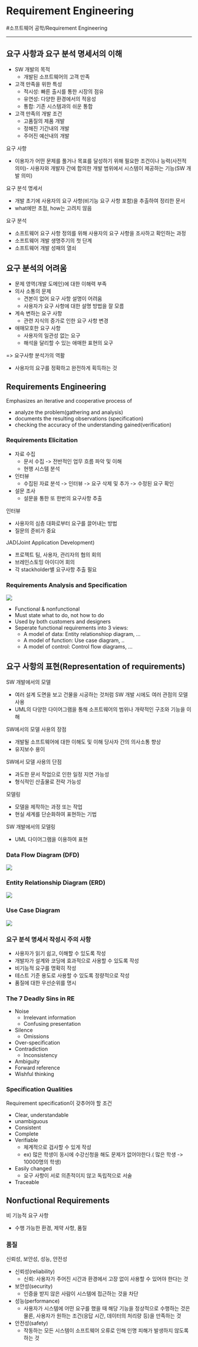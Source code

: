 # Requirement Engineering
#소프트웨어 공학/Requirement Engineering

---
## 요구 사항과 요구 분석 명세서의 이해
- SW 개발의 목적
    - 개발된 소프트웨어의 고객 만족
- 고객 만족을 위한 특성
    - 적시성: 빠른 출시를 통한 시장의 점유
    - 유연성: 다양한 환경에서의 적응성
    - 통합: 기존 시스템과의 쉬운 통합
- 고객 만족의 개발 조건
    - 고품질의 제품 개발
    - 정해진 기간내의 개발
    - 주어진 예산내의 개발

요구 사항
- 이용자가 어떤 문제를 풀거나 목표를 달성하기 위해 필요한 조건이나 능력(사전적 의미)- 사용자와 개발자 간에 합의한 개발 범위에서 시스템이 제공하는 기능(SW 개발 의미)

요구 분석 명세서
- 개발 초기에 사용자의 요구 사항(비기능 요구 사항 포함)을 추출하여 정리한 문서
- what에만 초점, how는 고려치 않음

요구 분석
- 소프트웨어 요구 사항 정의를 위해 사용자의 요구 사항을 조사하고 확인하는 과정
- 소프트웨어 개발 생명주기의 첫 단계
- 소프트웨어 개발 성패의 열쇠

## 요구 분석의 어려움
- 문제 영역(개발 도메인)에 대한 이해력 부족
- 의사 소통의 문제
    - 견본이 없어 요구 사항 설명이 어려움
    - 사용자가 요구 사항에 대한 설명 방법을 잘 모름
- 계속 변하는 요구 사항
    - 관련 지식의 증가로 인한 요구 사항 변경
- 애매모호한 요구 사항
    - 사용자의 일관성 없는 요구
    - 해석을 달리할 수 있는 애매한 표현의 요구

=> 요구사항 분석가의 역활
- 사용자의 요구를 정확하고 완전하게 획득하는 것

## Requirements Engineering
Emphasizes an iterative and cooperative process of
- analyze the problem(gathering and analysis)
- documents the resulting observations (specification)
- checking the accuracy of the understanding gained(verification)


### Requirements Elicitation
- 자료 수집
    - 문서 수집 -> 전반적인 업무 흐름 파악 및 이해
    - 현행 시스템 분석
- 인터뷰
    - 수집된 자료 분석 -> 인터뷰 -> 요구 삭제 및 추가 -> 수정된 요구 확인
- 설문 조사
    - 설문을 통한 또 한번의 요구사항 추출

인터뷰
- 사용자의 심층 대화로부터 요구를 끌어내는 방법
- 질문의 준비가 중요

JAD(Joint Application Development)
- 프로젝트 팀, 사용자, 관리자의 협의 회의
- 브레인스토밍 아이디어 회의
- 각 stackholder별 요구사항 추출 필요

### Requirements Analysis and Specification

![](./img/RE_1.PNG)

- Functional & nonfunctional
- Must state what to do, not how to do
- Used by both customers and designers
- Seperate functional requirements into 3 views:
    - A model of data: Entity relationshiop diagram, ...
    - A model of function: Use case diagram, ..
    - A model of control: Control flow diagrams, ...

## 요구 사항의 표현(Representation of requirements)
SW 개발에서의 모델
- 여러 설계 도면을 보고 건물을 시공하는 것처럼 SW 개발 시에도 여러 관점의 모델 사용
- UML의 다양한 다이어그램을 통해 소프트웨어의 범위나 개략적인 구조와 기능을 이해

SW에서의 모델 사용의 장점
- 개발될 소프트웨어에 대한 이해도 및 이해 당사자 간의 의사소통 향상
- 유지보수 용이

SW에서 모델 사용의 단점
- 과도한 문서 작업으로 인한 일정 지연 가능성
- 형식적인 산출물로 전락 가능성

모델링
- 모델을 제작하는 과정 또는 작업
- 현실 세계를 단순화하여 표현하는 기법

SW 개발에서의 모델링
- UML 다이어그램을 이용하여 표현

### Data Flow Diagram (DFD)

![](./img/RE_2.PNG)

### Entity Relationship Diagram (ERD)

![](./img/RE_3.PNG)

### Use Case Diagram

![](./img/RE_4.PNG)

### 요구 분석 명세서 작성시 주의 사항
- 사용자가 읽기 쉽고, 이해할 수 있도록 작성
- 개발자가 설계와 코딩에 효과적으로 사용할 수 있도록 작성
- 비기능적 요구를 명확히 작성
- 테스트 기준 용도로 사용할 수 있도록 정량적으로 작성
- 품질에 대한 우선순위를 명시

### The 7 Deadly Sins in RE
- Noise
    - Irrelevant information
    - Confusing presentation
- Silence
    - Omissions
- Over-specification
- Contradiction
    - Inconsistency
- Ambiguity
- Forward reference
- Wishful thinking

### Specification Qualities
Requirement specification이 갖추어야 할 조건
- Clear, understandable
- unambiguous
- Consistent
- Complete
- Verifiable
    - 체계적으로 검사할 수 있게 작성
    - ex) 많은 학생이 동시에 수강신청을 해도 문제가 없어야한다.( 많은 학생 -> 10000명의 학생)
- Easily changed
    - 요구 사항이 서로 의존적이지 않고 독립적으로 서술
- Traceable

## Nonfuctional Requirements
비 기능적 요구 사항
- 수행 가능한 환경, 제약 사항, 품질

### 품질
신뢰성, 보안성, 성능, 안전성

- 신뢰성(reliability)
    - 신뢰: 사용자가 주어진 시간과 환경에서 고장 없이 사용할 수 있어야 한다는 것
- 보안성(security)
    - 인증을 받지 않은 사람이 시스템에 접근하는 것을 차단
- 성능(performance)
    - 사용자가 시스템에 어떤 요구를 했을 때 해당 기능을 정상적으로 수행하는 것은 물론, 사용자가 원하는 조건(응답 시간, 데이터의 처리량 등)을 만족하는 것
- 안전성(safety)
    - 작동하는 모든 시스템이 소프트웨어 오류로 인해 인명 피해가 발생하지 않도록 하는 것